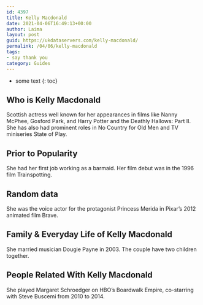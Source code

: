```yaml
---
id: 4397
title: Kelly Macdonald
date: 2021-04-06T16:49:13+00:00
author: Laima
layout: post
guid: https://ukdataservers.com/kelly-macdonald/
permalink: /04/06/kelly-macdonald
tags:
- say thank you
category: Guides
---
```


* some text
{: toc}


## Who is Kelly Macdonald
                  
                  
                  
Scottish actress well known for her appearances in films like Nanny McPhee, Gosford Park, and Harry Potter and the Deathly Hallows: Part II. She has also had prominent roles in No Country for Old Men and TV miniseries State of Play.
                  
              
            
              
            
                
                
                
## Prior to Popularity
                  
                  
                  
She had her first job working as a barmaid. Her film debut was in the 1996 film Trainspotting.
                  
              
            
              
            
                
                
                
## Random data
                  
                  
                  
She was the voice actor for the protagonist Princess Merida in Pixar&#8217;s 2012 animated film Brave.
                  
              
            
              
            
                
                
                
## Family & Everyday Life of Kelly Macdonald
                  
                  
                  
She married musician Dougie Payne in 2003. The couple have two children together.
                  
              
            
              
            
                
                
                
## People Related With Kelly Macdonald
                  
                  
                  
She played Margaret Schroedger on HBO&#8217;s Boardwalk Empire, co-starring with Steve Buscemi from 2010 to 2014.
                  
              
            
              
            
                
              
            
              
              
            
            
              
            
          
          
          